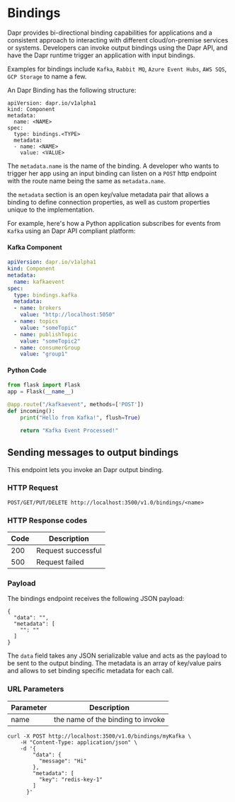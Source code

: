 # Bindings

Dapr provides bi-directional binding capabilities for applications and a consistent approach to interacting with different cloud/on-premise services or systems.
Developers can invoke output bindings using the Dapr API, and have the Dapr runtime trigger an application with input bindings.

Examples for bindings include ```Kafka```, ```Rabbit MQ```, ```Azure Event Hubs```, ```AWS SQS```, ```GCP Storage``` to name a few.

An Dapr Binding has the following structure:

```
apiVersion: dapr.io/v1alpha1
kind: Component
metadata:
  name: <NAME>
spec:
  type: bindings.<TYPE>
  metadata:
  - name: <NAME>
    value: <VALUE>
```

The ```metadata.name``` is the name of the binding. A developer who wants to trigger her app using an input binding can listen on a ```POST``` http endpoint with the route name being the same as ```metadata.name```.

the ```metadata``` section is an open key/value metadata pair that allows a binding to define connection properties, as well as custom properties unique to the implementation.

For example, here's how a Python application subscribes for events from ```Kafka``` using an Dapr API compliant platform:

#### Kafka Component

```yaml
apiVersion: dapr.io/v1alpha1
kind: Component
metadata:
  name: kafkaevent
spec:
  type: bindings.kafka
  metadata:
  - name: brokers
    value: "http://localhost:5050"
  - name: topics
    value: "someTopic"
  - name: publishTopic
    value: "someTopic2"
  - name: consumerGroup
    value: "group1"
```

#### Python Code

```python
from flask import Flask
app = Flask(__name__)

@app.route("/kafkaevent", methods=['POST'])
def incoming():
    print("Hello from Kafka!", flush=True)

    return "Kafka Event Processed!"
```

## Sending messages to output bindings

This endpoint lets you invoke an Dapr output binding.

### HTTP Request

`POST/GET/PUT/DELETE http://localhost:3500/v1.0/bindings/<name>`

### HTTP Response codes

Code | Description
---- | -----------
200  | Request successful
500  | Request failed

### Payload

The bindings endpoint receives the following JSON payload:

```
{
  "data": "",
  "metadata": [
    "": ""
  ]
}
```

The `data` field takes any JSON serializable value and acts as the payload to be sent to the output binding.
The metadata is an array of key/value pairs and allows to set binding specific metadata for each call.

### URL Parameters

Parameter | Description
--------- | -----------
name | the name of the binding to invoke

```shell
curl -X POST http://localhost:3500/v1.0/bindings/myKafka \
	-H "Content-Type: application/json" \
	-d '{
        "data": {
          "message": "Hi"
        },
        "metadata": [
          "key": "redis-key-1"
        ]
      }'
```
